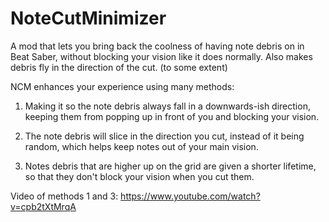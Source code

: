 # NoteCutMinimizer
A mod that lets you bring back the coolness of having note debris on in Beat Saber, without blocking your vision like it does normally.
Also makes debris fly in the direction of the cut. (to some extent)

NCM enhances your experience using many methods:
1. Making it so the note debris always fall in a downwards-ish direction, keeping them from popping up in front of you and blocking your vision.

2. The note debris will slice in the direction you cut, instead of it being random, which helps keep notes out of your main vision.

3. Notes debris that are higher up on the grid are given a shorter lifetime, so that they don't block your vision when you cut them.

Video of methods 1 and 3:
https://www.youtube.com/watch?v=cpb2tXtMrqA
